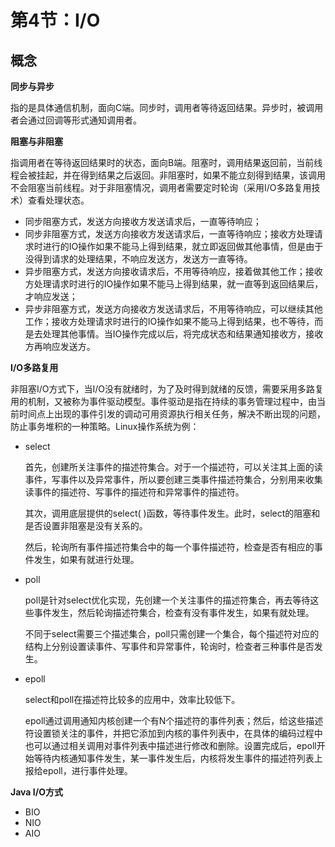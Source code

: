 # 第4节：I/O



## 概念

**同步与异步**

指的是具体通信机制，面向C端。同步时，调用者等待返回结果。异步时，被调用者会通过回调等形式通知调用者。

**阻塞与非阻塞**

指调用者在等待返回结果时的状态，面向B端。阻塞时，调用结果返回前，当前线程会被挂起，并在得到结果之后返回。非阻塞时，如果不能立刻得到结果，该调用不会阻塞当前线程。对于非阻塞情况，调用者需要定时轮询（采用I/O多路复用技术）查看处理状态。

+ 同步阻塞方式，发送方向接收方发送请求后，一直等待响应；
+ 同步非阻塞方式，发送方向接收方发送请求后，一直等待响应；接收方处理请求时进行的IO操作如果不能马上得到结果，就立即返回做其他事情，但是由于没得到请求的处理结果，不响应发送方，发送方一直等待。
+ 异步阻塞方式，发送方向接收请求后，不用等待响应，接着做其他工作；接收方处理请求时进行的IO操作如果不能马上得到结果，就一直等到返回结果后，才响应发送；
+ 异步非阻塞方式，发送方向接收方发送请求后，不用等待响应，可以继续其他工作；接收方处理请求时进行的IO操作如果不能马上得到结果，也不等待，而是去处理其他事情。当IO操作完成以后，将完成状态和结果通知接收方，接收方再响应发送方。

**I/O多路复用**

非阻塞I/O方式下，当I/O没有就绪时，为了及时得到就绪的反馈，需要采用多路复用的机制，又被称为事件驱动模型。事件驱动是指在持续的事务管理过程中，由当前时间点上出现的事件引发的调动可用资源执行相关任务，解决不断出现的问题，防止事务堆积的一种策略。Linux操作系统为例：

+ select 

  首先，创建所关注事件的描述符集合。对于一个描述符，可以关注其上面的读事件，写事件以及异常事件，所以要创建三类事件描述符集合，分别用来收集读事件的描述符、写事件的描述符和异常事件的描述符。

  其次，调用底层提供的select( )函数，等待事件发生。此时，select的阻塞和是否设置非阻塞是没有关系的。

  然后，轮询所有事件描述符集合中的每一个事件描述符，检查是否有相应的事件发生，如果有就进行处理。

+ poll

  poll是针对select优化实现，先创建一个关注事件的描述符集合，再去等待这些事件发生，然后轮询描述符集合，检查有没有事件发生，如果有就处理。

  不同于select需要三个描述集合，poll只需创建一个集合，每个描述符对应的结构上分别设置读事件、写事件和异常事件，轮询时，检查者三种事件是否发生。

+ epoll

  select和poll在描述符比较多的应用中，效率比较低下。

  epoll通过调用通知内核创建一个有N个描述符的事件列表；然后，给这些描述符设置锁关注的事件，并把它添加到内核的事件列表中，在具体的编码过程中也可以通过相关调用对事件列表中描述进行修改和删除。设置完成后，epoll开始等待内核通知事件发生，某一事件发生后，内核将发生事件的描述符列表上报给epoll，进行事件处理。

**Java I/O方式**

+ BIO
+ NIO
+ AIO